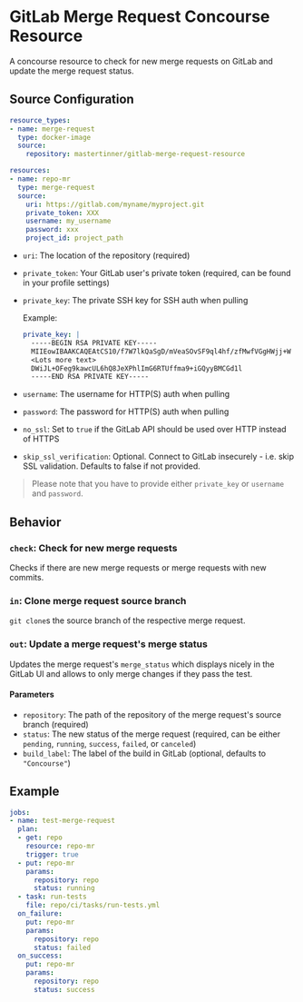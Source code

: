 # GitLab Merge Request Concourse Resource

A concourse resource to check for new merge requests on GitLab and update the merge request status.

## Source Configuration

```yaml
resource_types:
- name: merge-request
  type: docker-image
  source:
    repository: mastertinner/gitlab-merge-request-resource

resources:
- name: repo-mr
  type: merge-request
  source:
    uri: https://gitlab.com/myname/myproject.git
    private_token: XXX
    username: my_username
    password: xxx
    project_id: project_path
```

* `uri`: The location of the repository (required)
* `private_token`: Your GitLab user's private token (required, can be found in your profile settings)
* `private_key`: The private SSH key for SSH auth when pulling

  Example:

  ```yaml
  private_key: |
    -----BEGIN RSA PRIVATE KEY-----
    MIIEowIBAAKCAQEAtCS10/f7W7lkQaSgD/mVeaSOvSF9ql4hf/zfMwfVGgHWjj+W
    <Lots more text>
    DWiJL+OFeg9kawcUL6hQ8JeXPhlImG6RTUffma9+iGQyyBMCGd1l
    -----END RSA PRIVATE KEY-----
  ```

* `username`: The username for HTTP(S) auth when pulling
* `password`: The password for HTTP(S) auth when pulling
* `no_ssl`: Set to `true` if the GitLab API should be used over HTTP instead of HTTPS
* `skip_ssl_verification`: Optional. Connect to GitLab insecurely - i.e. skip SSL validation. Defaults to false if not provided.

> Please note that you have to provide either `private_key` or `username` and `password`.

## Behavior

### `check`: Check for new merge requests

Checks if there are new merge requests or merge requests with new commits.

### `in`: Clone merge request source branch

`git clone`s the source branch of the respective merge request.

### `out`: Update a merge request's merge status

Updates the merge request's `merge_status` which displays nicely in the GitLab UI and allows to only merge changes if they pass the test.

#### Parameters

* `repository`: The path of the repository of the merge request's source branch (required)
* `status`: The new status of the merge request (required, can be either `pending`, `running`, `success`, `failed`, or `canceled`)
* `build_label`: The label of the build in GitLab (optional, defaults to `"Concourse"`)

## Example

```yaml
jobs:
- name: test-merge-request
  plan:
  - get: repo
    resource: repo-mr
    trigger: true
  - put: repo-mr
    params:
      repository: repo
      status: running
  - task: run-tests
    file: repo/ci/tasks/run-tests.yml
  on_failure:
    put: repo-mr
    params:
      repository: repo
      status: failed
  on_success:
    put: repo-mr
    params:
      repository: repo
      status: success
```

